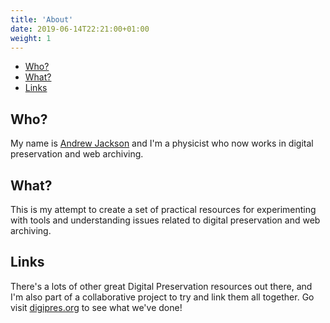 ```yaml
---
title: 'About'
date: 2019-06-14T22:21:00+01:00
weight: 1
---
```


* [Who?](#who)
* [What?](#what)
* [Links](#links)

## Who?

My name is [Andrew Jackson](http://anjackson.net/) and I'm a physicist who now works in digital preservation and web archiving.

## What?

This is my attempt to create a set of practical resources for experimenting with tools and understanding issues related to digital preservation and web archiving.

## Links

There's a lots of other great Digital Preservation resources out there, and I'm also part of a collaborative project to try and link them all together.  Go visit [digipres.org](https://www.digipres.org/) to see what we've done!
